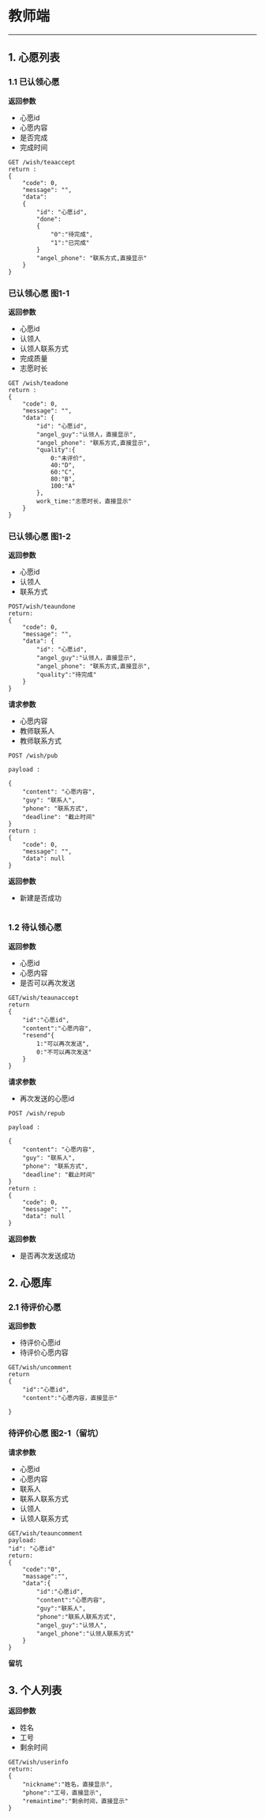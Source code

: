 # 教师端
----
## 1. 心愿列表
### 1.1 已认领心愿
**返回参数**

- 心愿id
- 心愿内容
- 是否完成
- 完成时间


```
GET /wish/teaaccept
return :
{
    "code": 0,
    "message": "",
    "data":
    {
        "id": "心愿id",
        "done":
        {
            "0":"待完成",
            "1":"已完成"
        }
        "angel_phone": "联系方式,直接显示"
    }
}
```


### 已认领心愿 图1-1
**返回参数**

- 心愿id
- 认领人
- 认领人联系方式
- 完成质量
- 志愿时长


```
GET /wish/teadone
return :
{
    "code": 0,
    "message": "",
    "data": {
        "id": "心愿id",
        "angel_guy":"认领人，直接显示",
        "angel_phone": "联系方式,直接显示",
        "quality":{
            0:"未评价",
            40:"D",
            60:"C",
            80:"B",
            100:"A"
        },
        work_time:"志愿时长，直接显示"
    }
}
```


### 已认领心愿 图1-2
**返回参数**

- 心愿id
- 认领人
- 联系方式



```
POST/wish/teaundone
return:
{
    "code": 0,
    "message": "",
    "data": {
        "id": "心愿id",
        "angel_guy":"认领人，直接显示",
        "angel_phone": "联系方式,直接显示",
        "quality":"待完成"
    }
}
```


**请求参数**

- 心愿内容
- 教师联系人
- 教师联系方式


```
POST /wish/pub

payload :

{
    "content": "心愿内容",
    "guy": "联系人",
    "phone": "联系方式",
    "deadline": "截止时间"
}
return :
{
    "code": 0,
    "message": "",
    "data": null
}
```


**返回参数**

- 新建是否成功 

```

```


### 1.2 待认领心愿

**返回参数**

- 心愿id
- 心愿内容 
- 是否可以再次发送


```
GET/wish/teaunaccept
return
{
    "id":"心愿id",
    "content":"心愿内容",
    "resend"{
        1:"可以再次发送",
        0:"不可以再次发送"
    }
}
```

**请求参数**

- 再次发送的心愿id

```
POST /wish/repub

payload :

{
    "content": "心愿内容",
    "guy": "联系人",
    "phone": "联系方式",
    "deadline": "截止时间"
}
return :
{
    "code": 0,
    "message": "",
    "data": null
}
```


**返回参数**

- 是否再次发送成功


## 2. 心愿库

### 2.1 待评价心愿

**返回参数**

- 待评价心愿id
- 待评价心愿内容

```
GET/wish/uncomment
return
{
    "id":"心愿id",
    "content":"心愿内容，直接显示"

}
```

### 待评价心愿 图2-1（留坑）

**请求参数**

- 心愿id
- 心愿内容
- 联系人
- 联系人联系方式
- 认领人
- 认领人联系方式

```
GET/wish/teauncomment
payload:
"id": "心愿id"
return:
{
    "code":"0",
    "massage":"",
    "data":{
        "id":"心愿id",
        "content":"心愿内容",
        "guy":"联系人",
        "phone":"联系人联系方式",
        "angel_guy":"认领人",
        "angel_phone":"认领人联系方式"
    }
}
```


**留坑**

## 3. 个人列表

**返回参数**

- 姓名
- 工号
- 剩余时间

```
GET/wish/userinfo
return:
{
    "nickname":"姓名，直接显示",
    "phone":"工号，直接显示",
    "remaintime":"剩余时间，直接显示"
}
```



















